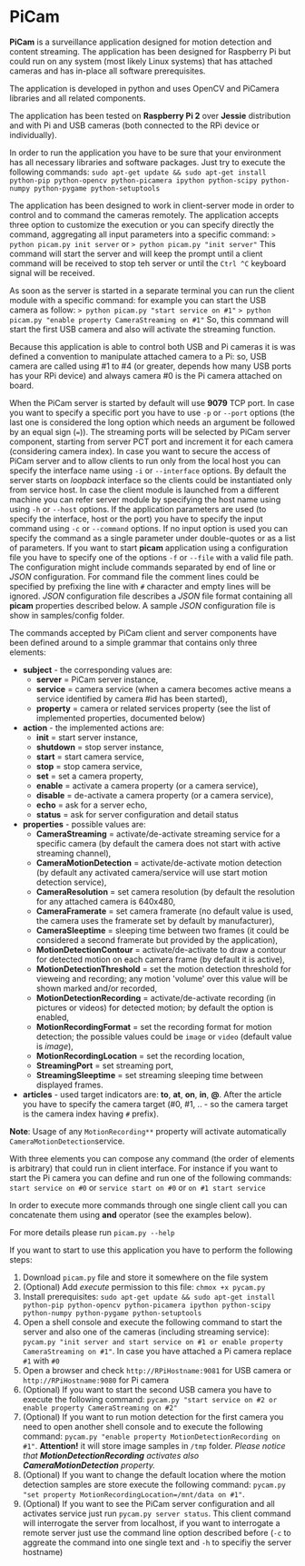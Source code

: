 # PiCam

**PiCam** is a surveillance application designed for motion detection and content streaming. The application has been designed for Raspberry Pi but could run on any system (most likely Linux systems) that has attached cameras and has in-place all software prerequisites.
 
The application is developed in python and uses OpenCV and PiCamera libraries and all related components.

The application has been tested on **Raspberry Pi 2** over **Jessie** distribution and with Pi and USB cameras (both connected to the RPi device or individually).

In order to run the application you have to be sure that your environment has all necessary libraries and software packages. Just try to execute the following commands: `sudo apt-get update && sudo apt-get install python-pip python-opencv python-picamera ipython python-scipy python-numpy python-pygame python-setuptools`

The application has been designed to work in client-server mode in order to control and to command the cameras remotely. The application accepts three option to customize the execution or you can specify directly the command, aggregating all input parameters into a specific command:
`> python picam.py init server` or `> python picam.py "init server"`
This command will start the server and will keep the prompt until a client command will be received to stop teh server or until the `Ctrl ^C` keyboard signal will be received.

As soon as the server is started in a separate terminal you can run the client module with a specific command: for example you can start the USB camera as follow:
`> python picam.py "start service on #1"`
`> python picam.py "enable property CameraStreaming on #1"`
So, this command will start the first USB camera and also will activate the streaming function. 

Because this application is able to control both USB and Pi cameras it is was defined a convention to manipulate attached camera to a Pi: so, USB camera are called using #1 to #4 (or greater, depends how many USB ports has your RPi device) and always camera #0 is the Pi camera attached on board.

When the PiCam server is started by default will use **9079** TCP port. In case you want to specify a specific port you have to use `-p` or `--port` options (the last one is considered the long option which needs an argument be followed by an equal sign (`=`)). The streaming ports will be selected by PiCam server component, starting from server PCT port and increment it for each camera (considering camera index).
In case you want to secure the access of PiCam server and to allow clients to run only from the local host you can specify the interface name using `-i` or `--interface` options. By default the server starts on _loopback_ interface so the clients could be instantiated only from service host. In case the client module is launched from a different machine you can refer server module by specifying the host name using using `-h` or `--host` options.
If the application parameters are used (to specify the interface, host or the port) you have to specify the input command using `-c` or `--command` options. If no input option is used you can specify the command as a single parameter under double-quotes or as a list of parameters.
If you want to start **picam** application using a configuration file you have to specify one of the options `-f` or `--file` with a valid file path. The configuration might include commands separated by end of line or _JSON_ configuration. For command file the comment lines could be specified by prefixing the line with `#` character and empty lines will be ignored. _JSON_ configuration file describes a _JSON_ file format containing all **picam** properties described below. A sample _JSON_ configuration file is show in samples/config folder. 

The commands accepted by PiCam client and server components have been defined around to a simple grammar that contains only three elements:
 - **subject** - the corresponding values are: 
   - **server** = PiCam server instance, 
   - **service** = camera service (when a camera becomes active means a service identified by camera #id has been started), 
   - **property** = camera or related services property (see the list of implemented properties, documented below)
 - **action** - the implemented actions are: 
   - **init** = start server instance, 
   - **shutdown** = stop server instance, 
   - **start** = start camera service, 
   - **stop** = stop camera service, 
   - **set** = set a camera property, 
   - **enable** = activate a camera property (or a camera service), 
   - **disable** = de-activate a camera property (or a camera service), 
   - **echo** = ask for a server echo, 
   - **status** = ask for server configuration and detail status
 - **properties** - possible values are: 
   - **CameraStreaming** = activate/de-activate streaming service for a specific camera (by default the camera does not start with active streaming channel), 
   - **CameraMotionDetection** = activate/de-activate motion detection (by default any activated camera/service will use start motion detection service), 
   - **CameraResolution** = set camera resolution (by default the resolution for any attached camera is 640x480, 
   - **CameraFramerate** = set camera framerate (no default value is used, the camera uses the framerate set by default by manufacturer), 
   - **CameraSleeptime** = sleeping time between two frames (it could be considered a second framerate but provided by the application), 
   - **MotionDetectionContour** = activate/de-activate to draw a contour for detected motion on each camera frame (by default it is active), 
   - **MotionDetectionThreshold** = set the motion detection threshold for vieweing and recording; any motion 'volume' over this value will be shown marked and/or recorded, 
   - **MotionDetectionRecording** = activate/de-activate recording (in pictures or videos) for detected motion; by default the option is enabled, 
   - **MotionRecordingFormat** = set the recording format for motion detection; the possible values could be `image` or `video` (default value is _image_), 
   - **MotionRecordingLocation** = set the recording location, 
   - **StreamingPort** = set streaming port, 
   - **StreamingSleeptime** = set streaming sleeping time between displayed frames.
 - **articles** - used target indicators are: **to**, **at**, **on**, **in**, **@**. After the article you have to specify the camera target (#0, #1, .. - so the camera target is the camera index having `#` prefix).

**Note**: Usage of any `MotionRecording**` property will activate automatically `CameraMotionDetection`service. 

With three elements you can compose any command (the order of elements is arbitrary) that could run in client interface. For instance if you want to start the Pi camera you can define and run one of the following commands:
`start service on #0` or `service start on #0` or `on #1 start service`

In order to execute more commands through one single client call you can concatenate them using **and** operator (see the examples below).

For more details please run `picam.py --help`

If you want to start to use this application you have to perform the following steps:

1. Download `picam.py` file and store it somewhere on the file system
2. (Optional) Add _execute_ permission to this file: `chmox +x pycam.py`
3. Install prerequisites: `sudo apt-get update && sudo apt-get install python-pip python-opencv python-picamera ipython python-scipy python-numpy python-pygame python-setuptools` 
4. Open a shell console and execute the following command to start the server and also one of the cameras (including streaming service): `pycam.py "init server and start service on #1 or enable property CameraStreaming on #1"`. In case you have attached a Pi camera replace `#1` with `#0`
5. Open a browser and check `http://RPiHostname:9081` for USB camera or `http://RPiHostname:9080` for Pi camera
6. (Optional) If you want to start the second USB camera you have to execute the following command: `pycam.py "start service on #2 or enable property CameraStreaming on #2"`
7. (Optional) If you want to run motion detection for the first camera you need to open another shell console and to execute the following command: `pycam.py "enable property MotionDetectionRecording on #1"`. **Attention!** it will store image samples in `/tmp` folder. _Please notice that **MotionDetectionRecording** activates also **CameraMotionDetection** property._ 
8. (Optional) If you want to change the default location where the motion detection samples are store execute the following command: `pycam.py "set property MotionRecordingLocation=/mnt/data on #1"`.
9. (Optional) If you want to see the PiCam server configuration and all activates service just run `pycam.py server status`. This client command will interrogate the server from localhost, if you want to interrogate a remote server just use the command line option described before (`-c` to aggreate the command into one single text and `-h` to specifiy the server hostname)
